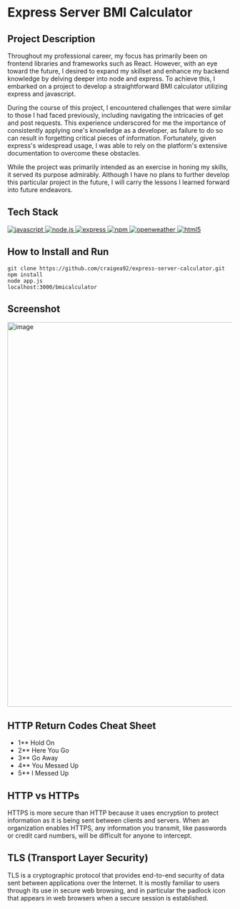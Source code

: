 # Express Server BMI Calculator

## Project Description

Throughout my professional career, my focus has primarily been on frontend libraries and frameworks such as React. However, with an eye toward the future, I desired to expand my skillset and enhance my backend knowledge by delving deeper into node and express. To achieve this, I embarked on a project to develop a straightforward BMI calculator utilizing express and javascript.

During the course of this project, I encountered challenges that were similar to those I had faced previously, including navigating the intricacies of get and post requests. This experience underscored for me the importance of consistently applying one's knowledge as a developer, as failure to do so can result in forgetting critical pieces of information. Fortunately, given express's widespread usage, I was able to rely on the platform's extensive documentation to overcome these obstacles.

While the project was primarily intended as an exercise in honing my skills, it served its purpose admirably. Although I have no plans to further develop this particular project in the future, I will carry the lessons I learned forward into future endeavors.

## Tech Stack
<a href="https://www.javascript.com/"> <img src="https://icongr.am/devicon/javascript-original.svg?size=40&color=currentColor" alt="javascript"/> </a>
<a href="https://nodejs.org/en/"> <img src="https://icongr.am/devicon/nodejs-original.svg?size=40&color=currentColor" alt="node.js"/> </a>
<a href="https://expressjs.com/"> <img src="https://icongr.am/devicon/express-original-wordmark.svg?size=40&color=00ff00" alt="express"/> </a> 
<a href="https://www.npmjs.com/"> <img src="https://icongr.am/devicon/npm-original-wordmark.svg?size=40&color=currentColor" alt="npm"/> </a>
<a href="https://openweathermap.org/"> <img src="https://icongr.am/material/cloud-search.svg?size=40&color=ff8000" alt="openweather"/> </a>
<a href="https://www.w3schools.com/html/"> <img src="https://icongr.am/devicon/html5-original.svg?size=40&color=8000ff" alt="html5"/> </a> 

## How to Install and Run

```
git clone https://github.com/craigea92/express-server-calculator.git
npm install
node app.js
localhost:3000/bmicalculator
```

## Screenshot
<img width="862" alt="image" src="https://user-images.githubusercontent.com/82875984/221412241-85d1e2df-fbdf-4a92-8e0a-0c5dd1872433.png">

## HTTP Return Codes Cheat Sheet
- 1** Hold On
- 2** Here You Go
- 3** Go Away
- 4** You Messed Up
- 5** I Messed Up

## HTTP vs HTTPs
HTTPS is more secure than HTTP because it uses encryption to protect information as it is being sent between clients and servers. When an organization enables HTTPS, any information you transmit, like passwords or credit card numbers, will be difficult for anyone to intercept.

## TLS (Transport Layer Security)
TLS is a cryptographic protocol that provides end-to-end security of data sent between applications over the Internet. It is mostly familiar to users through its use in secure web browsing, and in particular the padlock icon that appears in web browsers when a secure session is established.
